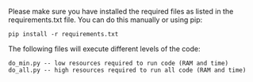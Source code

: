 Please make sure you have installed the required files as listed in the requirements.txt file. You can do this manually or using pip: 

    pip install -r requirements.txt

The following files will execute different levels of the code: 

    do_min.py -- low resources required to run code (RAM and time) 
    do_all.py -- high resources required to run all code (RAM and time) 

